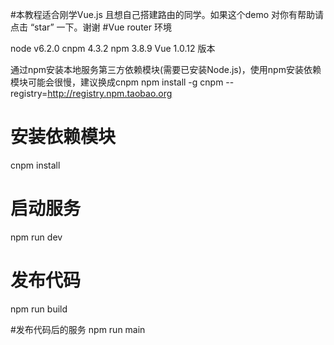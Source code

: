 #本教程适合刚学Vue.js 且想自己搭建路由的同学。如果这个demo 对你有帮助请点击 “star” 一下。谢谢
#Vue router
环境

node v6.2.0
cnpm 4.3.2
npm 3.8.9
Vue 1.0.12 版本

通过npm安装本地服务第三方依赖模块(需要已安装Node.js)，使用npm安装依赖模块可能会很慢，建议换成cnpm
npm install -g cnpm --registry=http://registry.npm.taobao.org

# 安装依赖模块
cnpm install

# 启动服务
npm run dev

# 发布代码
npm run build

#发布代码后的服务
npm run main